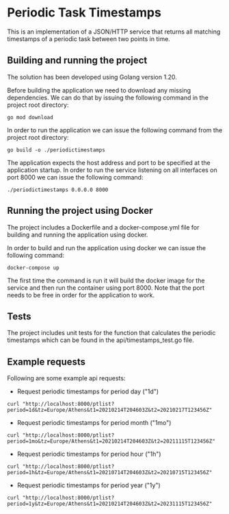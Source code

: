 # Periodic Task Timestamps

This is an implementation of a JSON/HTTP service that returns all matching timestamps of a periodic task between two points in time.

## Building and running the project

The solution has been developed using Golang version 1.20. 

Before building the application we need to download any missing dependencies. We can do that by issuing the following command in the project root directory:

```
go mod download
```

In order to run the application we can issue the following command from the project root directory:

```
go build -o ./periodictimestamps
```
The application expects the host address and port to be specified at the application startup. In order to run the service listening on all interfaces on port 8000 we can issue the following command:

```azure
./periodictimestamps 0.0.0.0 8000
```

## Running the project using Docker

The project includes a Dockerfile and a docker-compose.yml file for building and running the application using docker.

In order to build and run the application using docker we can issue the following command:

```
docker-compose up
```

The first time the command is run it will build the docker image for the service and then run the container using port 8000. Note that the port needs to be free in order for the application to work.

## Tests

The project includes unit tests for the function that calculates the periodic timestamps which can be found in the api/timestamps_test.go file.

## Example requests

Following are some example api requests:

- Request periodic timestamps for period day ("1d")

```
curl "http://localhost:8000/ptlist?period=1d&tz=Europe/Athens&t1=20210214T204603Z&t2=20210217T123456Z"
```

- Request periodic timestamps for period month ("1mo")

```
curl "http://localhost:8000/ptlist?period=1mo&tz=Europe/Athens&t1=20210214T204603Z&t2=20211115T123456Z"
```
- Request periodic timestamps for period hour ("1h")

```
curl "http://localhost:8000/ptlist?period=1h&tz=Europe/Athens&t1=20210714T204603Z&t2=20210715T123456Z"
```

- Request periodic timestamps for period year ("1y")

```
curl "http://localhost:8000/ptlist?period=1y&tz=Europe/Athens&t1=20210214T204603Z&t2=20231115T123456Z"
```
